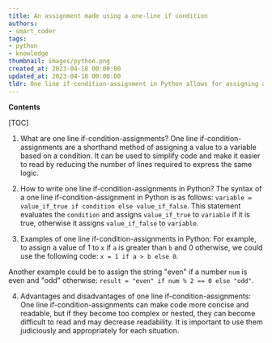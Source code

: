 ```yaml
---
title: An assignment made using a one-line if condition
authors:
- smart_coder
tags:
- python
- knowledge
thumbnail: images/python.png
created_at: 2023-04-18 00:00:00
updated_at: 2023-04-18 00:00:00
tldr: One line if-condition-assignment in Python allows for assigning a value to a variable if a condition is true, all in a single line of code.
---
```


**Contents**

[TOC]

1. What are one line if-condition-assignments?
One line if-condition-assignments are a shorthand method of assigning a value to a variable based on a condition. It can be used to simplify code and make it easier to read by reducing the number of lines required to express the same logic.

2. How to write one line if-condition-assignments in Python?
The syntax of a one line if-condition-assignment in Python is as follows: `variable = value_if_true if condition else value_if_false`. This statement evaluates the `condition` and assigns `value_if_true` to `variable` if it is true, otherwise it assigns `value_if_false` to `variable`.

3. Examples of one line if-condition-assignments in Python:
For example, to assign a value of 1 to `x` if `a` is greater than `b` and 0 otherwise, we could use the following code: `x = 1 if a > b else 0`.

Another example could be to assign the string "even" if a number `num` is even and "odd" otherwise: `result = "even" if num % 2 == 0 else "odd"`. 

4. Advantages and disadvantages of one line if-condition-assignments:
One line if-condition-assignments can make code more concise and readable, but if they become too complex or nested, they can become difficult to read and may decrease readability. It is important to use them judiciously and appropriately for each situation.
